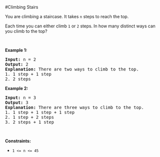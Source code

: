 #Climbing Stairs
<p>You are climbing a staircase. It takes <code>n</code> steps to reach the top.</p>
<p>Each time you can either climb <code>1</code> or <code>2</code> steps. In how many distinct ways can you climb to the top?</p>
<p> </p>
<p><strong class="example">Example 1:</strong></p>
<pre><strong>Input:</strong> n = 2
<strong>Output:</strong> 2
<strong>Explanation:</strong> There are two ways to climb to the top.
1. 1 step + 1 step
2. 2 steps
</pre>
<p><strong class="example">Example 2:</strong></p>
<pre><strong>Input:</strong> n = 3
<strong>Output:</strong> 3
<strong>Explanation:</strong> There are three ways to climb to the top.
1. 1 step + 1 step + 1 step
2. 1 step + 2 steps
3. 2 steps + 1 step
</pre>
<p> </p>
<p><strong>Constraints:</strong></p>
<ul>
<li><code>1 &lt;= n &lt;= 45</code></li>
</ul>
